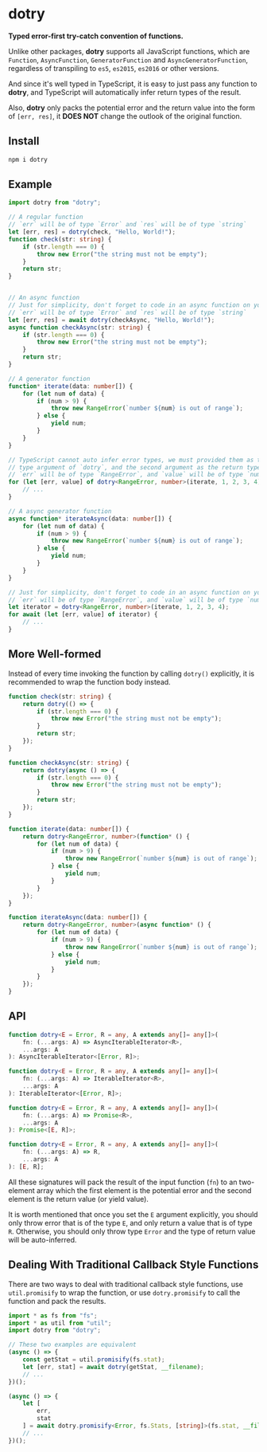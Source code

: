 # dotry

**Typed error-first try-catch convention of functions.**

Unlike other packages, **dotry** supports all JavaScript functions, which are
`Function`, `AsyncFunction`, `GeneratorFunction` and `AsyncGeneratorFunction`,
regardless of transpiling to `es5`, `es2015`, `es2016` or other versions.

And since it's well typed in TypeScript, it is easy to just pass any function
to **dotry**, and TypeScript will automatically infer return types of the result.

Also, **dotry** only packs the potential error and the return value into the
form of `[err, res]`, it **DOES NOT** change the outlook of the original
function.

## Install

```sh
npm i dotry
```

## Example

```typescript
import dotry from "dotry";

// A regular function
// `err` will be of type `Error` and `res` will be of type `string`
let [err, res] = dotry(check, "Hello, World!");
function check(str: string) {
    if (str.length === 0) {
        throw new Error("the string must not be empty");
    }
    return str;
}


// An async function
// Just for simplicity, don't forget to code in an async function on your own.
// `err` will be of type `Error` and `res` will be of type `string`
let [err, res] = await dotry(checkAsync, "Hello, World!");
async function checkAsync(str: string) {
    if (str.length === 0) {
        throw new Error("the string must not be empty");
    }
    return str;
}

// A generator function
function* iterate(data: number[]) {
    for (let num of data) {
        if (num > 9) {
            throw new RangeError(`number ${num} is out of range`);
        } else {
            yield num;
        }
    }
}

// TypeScript cannot auto infer error types, we must provided them as the first
// type argument of `dotry`, and the second argument as the return type.
// `err` will be of type `RangeError`, and `value` will be of type `number`.
for (let [err, value] of dotry<RangeError, number>(iterate, 1, 2, 3, 4)) {
    // ...
}

// A async generator function
async function* iterateAsync(data: number[]) {
    for (let num of data) {
        if (num > 9) {
            throw new RangeError(`number ${num} is out of range`);
        } else {
            yield num;
        }
    }
}

// Just for simplicity, don't forget to code in an async function on your own.
// `err` will be of type `RangeError`, and `value` will be of type `number`.
let iterator = dotry<RangeError, number>(iterate, 1, 2, 3, 4);
for await (let [err, value] of iterator) {
    // ...
}
```

## More Well-formed

Instead of every time invoking the function by calling `dotry()`
explicitly, it is recommended to wrap the function body instead.

```typescript
function check(str: string) {
    return dotry(() => {
        if (str.length === 0) {
            throw new Error("the string must not be empty");
        }
        return str;
    });
}

function checkAsync(str: string) {
    return dotry(async () => {
        if (str.length === 0) {
            throw new Error("the string must not be empty");
        }
        return str;
    });
}

function iterate(data: number[]) {
    return dotry<RangeError, number>(function* () {
        for (let num of data) {
            if (num > 9) {
                throw new RangeError(`number ${num} is out of range`);
            } else {
                yield num;
            }
        }
    });
}

function iterateAsync(data: number[]) {
    return dotry<RangeError, number>(async function* () {
        for (let num of data) {
            if (num > 9) {
                throw new RangeError(`number ${num} is out of range`);
            } else {
                yield num;
            }
        }
    });
}
```

## API

```typescript
function dotry<E = Error, R = any, A extends any[]= any[]>(
    fn: (...args: A) => AsyncIterableIterator<R>,
    ...args: A
): AsyncIterableIterator<[Error, R]>;

function dotry<E = Error, R = any, A extends any[]= any[]>(
    fn: (...args: A) => IterableIterator<R>,
    ...args: A
): IterableIterator<[Error, R]>;

function dotry<E = Error, R = any, A extends any[]= any[]>(
    fn: (...args: A) => Promise<R>,
    ...args: A
): Promise<[E, R]>;

function dotry<E = Error, R = any, A extends any[]= any[]>(
    fn: (...args: A) => R,
    ...args: A
): [E, R];
```

All these signatures will pack the result of the input function (`fn`) to an
two-element array which the first element is the potential error and the second
element is the return value (or yield value).

It is worth mentioned that once you set the `E` argument explicitly, you should
only throw error that is of the type `E`, and only return a value that is of
type `R`. Otherwise, you should only throw type `Error` and the type of return
value will be auto-inferred.

## Dealing With Traditional Callback Style Functions

There are two ways to deal with traditional callback style functions, use
`util.promisify` to wrap the function, or use `dotry.promisify` to call the
function and pack the results.

```typescript
import * as fs from "fs";
import * as util from "util";
import dotry from "dotry";

// These two examples are equivalent 
(async () => {
    const getStat = util.promisify(fs.stat);
    let [err, stat] = await dotry(getStat, __filename);
    // ...
})();

(async () => {
    let [
        err,
        stat
    ] = await dotry.promisify<Error, fs.Stats, [string]>(fs.stat, __filename);
    // ...
})();
```